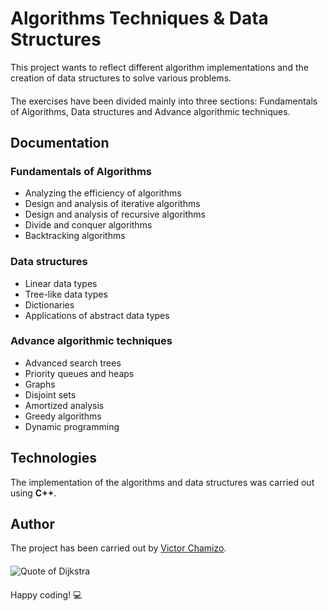 # Algorithms Techniques & Data Structures

This project wants to reflect different algorithm implementations and the creation of data structures to solve various problems.
#### 
The exercises have been divided mainly into three sections: Fundamentals of Algorithms, Data structures and Advance algorithmic techniques.

## Documentation

### Fundamentals of Algorithms
 - Analyzing the efficiency of algorithms
 - Design and analysis of iterative algorithms
 - Design and analysis of recursive algorithms
 - Divide and conquer algorithms
 - Backtracking algorithms

### Data structures
 - Linear data types
 - Tree-like data types
 - Dictionaries
 - Applications of abstract data types

### Advance algorithmic techniques
 - Advanced search trees
 - Priority queues and heaps
 - Graphs
 - Disjoint sets
 - Amortized analysis
 - Greedy algorithms
 - Dynamic programming
 
## Technologies
The implementation of the algorithms and data structures was carried out using **C++**.
 
## Author
The project has been carried out by [Victor Chamizo](https://github.com/vctorChamizo).
 
#### 
 
![Quote of Dijkstra](https://i.pinimg.com/originals/e3/02/aa/e302aa942e8f2099a313b8137c0f4881.jpg)

#### 

Happy coding! 💻
